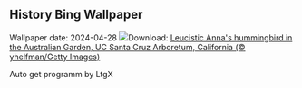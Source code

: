## History Bing Wallpaper
Wallpaper date: 2024-04-28
![](https://www.bing.com/th?id=OHR.LeucisticHummingbird_EN-US5796079642_UHD.jpg&w=1000)Download: [Leucistic Anna's hummingbird in the Australian Garden, UC Santa Cruz Arboretum, California (© yhelfman/Getty Images)](https://www.bing.com/th?id=OHR.LeucisticHummingbird_EN-US5796079642_UHD.jpg)

Auto get programm by LtgX
